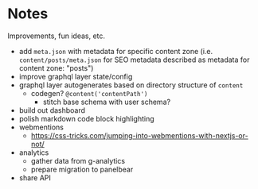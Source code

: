 # Notes

Improvements, fun ideas, etc.

- add `meta.json` with metadata for specific content zone (i.e. `content/posts/meta.json` for SEO metadata described as metadata for content zone: "posts")
- improve graphql layer state/config
- graphql layer autogenerates based on directory structure of `content`
  - codegen? `@content('contentPath')`
    - stitch base schema with user schema?
- build out dashboard
- polish markdown code block highlighting
- webmentions
  - https://css-tricks.com/jumping-into-webmentions-with-nextjs-or-not/
- analytics
  - gather data from g-analytics
  - prepare migration to panelbear
- share API
